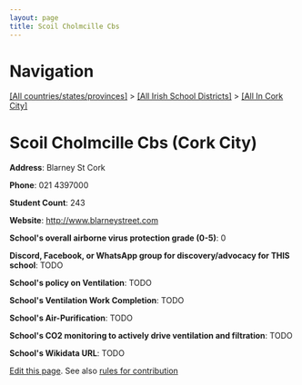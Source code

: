 ```yaml
---
layout: page
title: Scoil Cholmcille Cbs
---
```

# Navigation

[[All countries/states/provinces]](../../..) > [[All Irish School Districts]](../..) > [[All In Cork City]](..)

# Scoil Cholmcille Cbs (Cork City)

**Address**: Blarney St Cork

**Phone**: 021 4397000

**Student Count**: 243

**Website**: <http://www.blarneystreet.com>

**School's overall airborne virus protection grade (0-5)**: 0

**Discord, Facebook, or WhatsApp group for discovery/advocacy for THIS school**: TODO

**School's policy on Ventilation**: TODO

**School's Ventilation Work Completion**: TODO

**School's Air-Purification**: TODO

**School's CO2 monitoring to actively drive ventilation and filtration**: TODO

**School's Wikidata URL**: TODO


[Edit this page](https://github.com/ventilate-schools/Ireland/edit/main/./Cork_City/Scoil_Cholmcille_Cbs.md). See also [rules for contribution](../../../contribution-rules/)